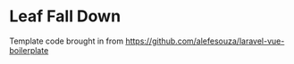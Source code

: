# Leaf Fall Down

Template code brought in from https://github.com/alefesouza/laravel-vue-boilerplate
